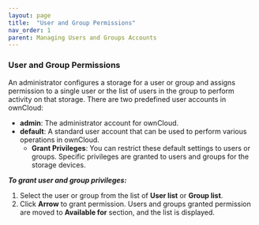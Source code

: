 ```yaml
---
layout: page
title:  "User and Group Permissions"
nav_order: 1
parent: Managing Users and Groups Accounts
---
```


### User and Group Permissions

An administrator configures a storage for a user or group and assigns permission to a single user or the list of users in the group to perform activity on that storage. 
There are two predefined user accounts in ownCloud:

- **admin**: The administrator account for ownCloud.
- **default**: A standard user account that can be used to perform various operations in ownCloud. 
	- **Grant Privileges**: You can restrict these default settings to users or groups. Specific privileges are granted to users and groups for the storage devices.

***To grant user and group privileges:***
1.	Select the user or group from the list of **User list** or **Group list**.
2.	Click **Arrow** to grant permission.
	Users and groups granted permission are moved to **Available for** section, and the list is displayed.
